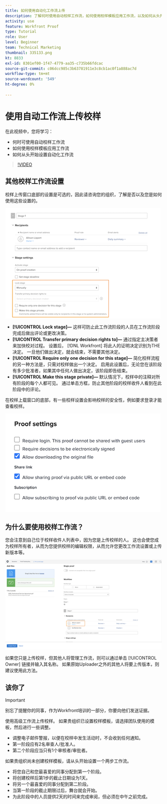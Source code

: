 ```yaml
---
title: 如何使用自动化工作流上传
description: 了解何时使用自动校样工作流，如何使用校样模板应用工作流，以及如何从头开始设置自动工作流。
activity: use
feature: Workfront Proof
type: Tutorial
role: User
level: Beginner
team: Technical Marketing
thumbnail: 335133.png
kt: 8833
exl-id: 8301ef00-1f47-4779-aa35-c735b66fdcac
source-git-commit: c06dcc985c3b63781911e3c8cb1ac0f1a888ac7d
workflow-type: tm+mt
source-wordcount: '549'
ht-degree: 0%

---
```


# 使用自动工作流上传校样

在此视频中，您将学习：

* 何时可使用自动校样工作流
* 如何使用校样模板应用工作流
* 如何从头开始设置自动化工作流

>[!VIDEO](https://video.tv.adobe.com/v/335133/?quality=12)



## 其他校样工作流设置

校样上传窗口底部的设置是可选的，因此请咨询您的组织，了解是否以及您是如何使用这些设置的。

![图像 [!UICONTROL New Proof ]窗口 [!UICONTROL Stage settings] 突出显示。](assets/additional-proof-workflow-settings.png)

* **[!UICONTROL Lock stage]—** 这样可防止此工作流阶段的人员在工作流阶段完成后做出评论或更改决策。
* **[!UICONTROL Transfer primary decision rights to]—** 通过指定主决策者来加快校对过程。 设置后， [!DNL Workfront] 将此人的证明决定识别为THE决定。 一旦他们做出决定，就会结束，不需要其他决定。
* **[!UICONTROL Require only one decision for this stage]—** 简化校样流程的另一种方法是，只需对校样做出一个决定。 启用此设置后，无论您在该阶段有多少批准者，如果其中任何人做出决定，该阶段即告结束。
* **[!UICONTROL Make this stage private]—** 默认情况下，校样中的注释对所有阶段的每个人都可见。 通过单击方框，防止其他阶段的校样收件人看到在此阶段中的评论。

在校样上载窗口的底部，有一些校样设置会影响校样的安全性，例如要求登录才能查看校样。

<!--
Learn more about these in the Proof settings section of the Configure a proof article.
-->

![图像 [!UICONTROL Proof settings] 校样上传窗口的部分。](assets/additional-proof-workflow-settings-2.png)

<!--
### Learn more
* Automated workflow overview
* Automated workflow stages overview
-->

<!--
### Guides
* Plan an advanced workflow worksheet
-->

## 为什么要使用校样工作流？

您会注意到自己位于校样收件人列表中，因为您是上传校样的人。 这也会使您成为校样所有者，从而为您提供校样的编辑权限，从而允许您更改工作流设置或上传新版本等。

![校样上传窗口的图像，校样所有者在收件人列表中突出显示。](assets/proof-owner.png)

如果您只是上传校样，但其他人将管理工作流，则可以通过单击 [!UICONTROL Owner] 链接并输入其名称。 如果原始Uploader之外的其他人将要上传版本，则建议使用此方法。

## 该你了

>[!IMPORTANT]
>
>别忘了提醒你的同事，作为Workfront培训的一部分，你要向他们发送证据。


使用高级工作流上传校样。 如果贵组织已设置校样模板，请选择团队使用的模板，然后进行一些调整。

* 调整电子邮件警报，以便在校样中发生活动时，不会收到任何通知。
* 第一阶段应有2名审查人/批准人。
* 第二个阶段应当只有1个审核者/审批者。

如果贵组织尚未创建校样模板，请从头开始设置一个两步工作流。

* 将您自己和您最喜爱的同事分配到第一个阶段。
* 将创建校样后第1步的截止日期设为1天。
* 将另一个最喜爱的同事分配到第二阶段。
* 当第一阶段的截止期限过后，舞台就会开始。
* 为此阶段中的人员提供2天的时间来完成审阅，但必须在中午之前完成。


